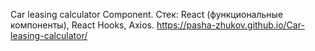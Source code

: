 Car leasing calculator Component.
Стек: React (функциональные компоненты), React Hooks, Axios.
https://pasha-zhukov.github.io/Car-leasing-calculator/
